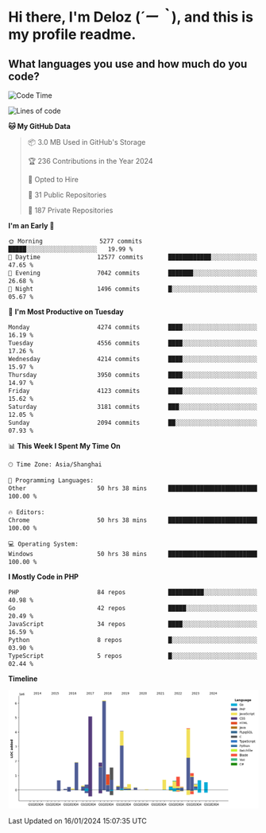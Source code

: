 # **Hi there, I'm Deloz (*´ー｀*), and this is my profile readme.**

## **What languages you use and how much do you code?**

<!--START_SECTION:waka-->
![Code Time](http://img.shields.io/badge/Code%20Time-3%2C194%20hrs%201%20min-blue)

![Lines of code](https://img.shields.io/badge/From%20Hello%20World%20I%27ve%20Written-34.1%20million%20lines%20of%20code-blue)

**🐱 My GitHub Data** 

> 📦 3.0 MB Used in GitHub's Storage 
 > 
> 🏆 236 Contributions in the Year 2024
 > 
> 💼 Opted to Hire
 > 
> 📜 31 Public Repositories 
 > 
> 🔑 187 Private Repositories 
 > 
**I'm an Early 🐤** 

```text
🌞 Morning                5277 commits        █████░░░░░░░░░░░░░░░░░░░░   19.99 % 
🌆 Daytime                12577 commits       ████████████░░░░░░░░░░░░░   47.65 % 
🌃 Evening                7042 commits        ███████░░░░░░░░░░░░░░░░░░   26.68 % 
🌙 Night                  1496 commits        █░░░░░░░░░░░░░░░░░░░░░░░░   05.67 % 
```
📅 **I'm Most Productive on Tuesday** 

```text
Monday                   4274 commits        ████░░░░░░░░░░░░░░░░░░░░░   16.19 % 
Tuesday                  4556 commits        ████░░░░░░░░░░░░░░░░░░░░░   17.26 % 
Wednesday                4214 commits        ████░░░░░░░░░░░░░░░░░░░░░   15.97 % 
Thursday                 3950 commits        ████░░░░░░░░░░░░░░░░░░░░░   14.97 % 
Friday                   4123 commits        ████░░░░░░░░░░░░░░░░░░░░░   15.62 % 
Saturday                 3181 commits        ███░░░░░░░░░░░░░░░░░░░░░░   12.05 % 
Sunday                   2094 commits        ██░░░░░░░░░░░░░░░░░░░░░░░   07.93 % 
```


📊 **This Week I Spent My Time On** 

```text
🕑︎ Time Zone: Asia/Shanghai

💬 Programming Languages: 
Other                    50 hrs 38 mins      █████████████████████████   100.00 % 

🔥 Editors: 
Chrome                   50 hrs 38 mins      █████████████████████████   100.00 % 

💻 Operating System: 
Windows                  50 hrs 38 mins      █████████████████████████   100.00 % 
```

**I Mostly Code in PHP** 

```text
PHP                      84 repos            ██████████░░░░░░░░░░░░░░░   40.98 % 
Go                       42 repos            █████░░░░░░░░░░░░░░░░░░░░   20.49 % 
JavaScript               34 repos            ████░░░░░░░░░░░░░░░░░░░░░   16.59 % 
Python                   8 repos             █░░░░░░░░░░░░░░░░░░░░░░░░   03.90 % 
TypeScript               5 repos             █░░░░░░░░░░░░░░░░░░░░░░░░   02.44 % 
```



**Timeline**

![Lines of Code chart](https://raw.githubusercontent.com/deloz/deloz/main/assets/bar_graph.png)


 Last Updated on 16/01/2024 15:07:35 UTC
<!--END_SECTION:waka-->
